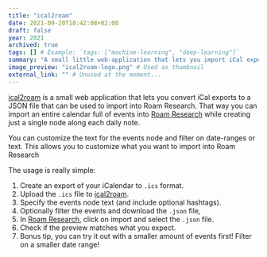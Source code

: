 ```yaml
---
title: "ical2roam"
date: 2021-09-20T18:42:08+02:00
draft: false
year: 2021
archived: true
tags: [] # Example: `tags: ["machine-learning", "deep-learning"]`
summary: "A small little web-application that lets you import iCal exports to Roam Research" # Used on the project card
image_preview: "ical2roam-logo.png" # Used as thumbnail
external_link: "" # Unused at the moment...
---
```


[ical2roam](https://ical2roam.jplattel.nl/) is a small web application that lets you convert iCal exports to a JSON file that can be used to import into Roam Research. That way you can import an entire calendar full of events into [Roam Research](https://roamresearch.com/) while creating just a single node along each daily note.

You can customize the text for the events node and filter on date-ranges or text. This allows you to customize what you want to import into Roam Research

The usage is really simple:

1. Create an export of your iCalendar to `.ics` format.
2. Upload the `.ics` file to [ical2roam](https://ical2roam.jplattel.nl/).
3. Specify the events node text (and include optional hashtags).
4. Optionally filter the events and download the `.json` file,
5. In [Roam Research](https://roamresearch.com/), click on import and select the `.json` file.
6. Check if the preview matches what you expect.
7. Bonus tip, you can try it out with a smaller amount of events first! Filter on a smaller date range!

